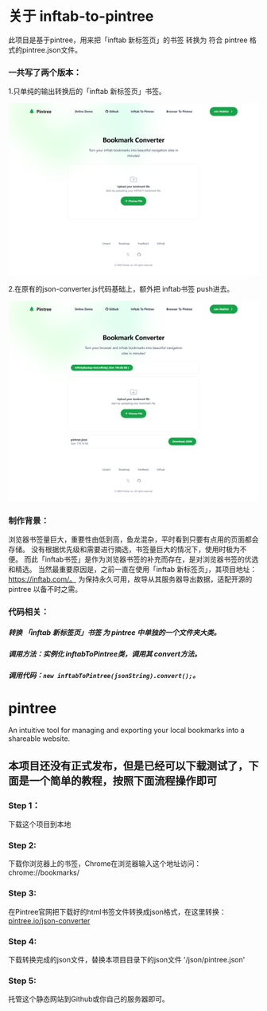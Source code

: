 # 关于 inftab-to-pintree

此项目是基于pintree，用来把「inftab 新标签页」的书签 转换为 符合 pintree 格式的pintree.json文件。

### 一共写了两个版本：

1.只单纯的输出转换后的「inftab 新标签页」书签。

![inftab only](inftab-to-pintree/assets/screenshots/inftab-to-pintree.png)

2.在原有的json-converter.js代码基础上，额外把 inftab书签 push进去。

![inftab and browser](inftab-to-pintree/assets/screenshots/inftab-and-browser-to-pintree.png)


### 制作背景：

浏览器书签量巨大，重要性由低到高，鱼龙混杂，平时看到只要有点用的页面都会存储。
没有根据优先级和需要进行摘选，书签量巨大的情况下，使用时极为不便。
而此「inftab书签」是作为浏览器书签的补充而存在，是对浏览器书签的优选和精选。
当然最重要原因是，之前一直在使用「inftab 新标签页」，其项目地址：https://inftab.com/。
为保持永久可用，故导从其服务器导出数据，适配开源的 pintree 以备不时之需。


### 代码相关：

##### 转换 「inftab 新标签页」书签 为 pintree 中单独的一个文件夹大类。

##### 调用方法：实例化 inftabToPintree类，调用其 convert方法。

##### 调用代码：`new inftabToPintree(jsonString).convert();`。


# pintree
An intuitive tool for managing and exporting your local bookmarks into a shareable website. 

## 本项目还没有正式发布，但是已经可以下载测试了，下面是一个简单的教程，按照下面流程操作即可
### Step 1：
下载这个项目到本地
### Step 2: 
下载你浏览器上的书签，Chrome在浏览器输入这个地址访问：chrome://bookmarks/
### Step 3: 
在Pintree官网把下载好的html书签文件转换成json格式，在这里转换：[pintree.io/json-converter](https://pintree.io/json-converter.html)
### Step 4: 
下载转换完成的json文件，替换本项目目录下的json文件 '/json/pintree.json'
### Step 5:
托管这个静态网站到Github或你自己的服务器即可。
